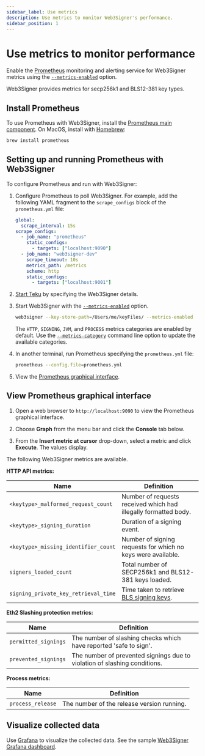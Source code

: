```yaml
---
sidebar_label: Use metrics
description: Use metrics to monitor Web3Signer's performance.
sidebar_position: 1
---
```


# Use metrics to monitor performance

Enable the [Prometheus](https://prometheus.io/) monitoring and alerting service for Web3Signer
metrics using the [`--metrics-enabled`](../../reference/cli/options.md#metrics-enabled) option.

Web3Signer provides metrics for secp256k1 and BLS12-381 key types.

## Install Prometheus

To use Prometheus with Web3Signer, install the [Prometheus main component](https://prometheus.io/download/).
On MacOS, install with [Homebrew](https://formulae.brew.sh/formula/prometheus):

```bash
brew install prometheus
```

## Setting up and running Prometheus with Web3Signer

To configure Prometheus and run with Web3Signer:

1. Configure Prometheus to poll Web3Signer.
   For example, add the following YAML fragment to the `scrape_configs` block of the `prometheus.yml` file:

    ```yml title="Example configuration"
    global:
      scrape_interval: 15s
    scrape_configs:
      - job_name: "prometheus"
        static_configs:
          - targets: ["localhost:9090"]
      - job_name: "web3signer-dev"
        scrape_timeout: 10s
        metrics_path: /metrics
        scheme: http
        static_configs:
          - targets: ["localhost:9001"]
    ```

2. [Start Teku] by specifying the Web3Signer details.

3. Start Web3Signer with the [`--metrics-enabled`](../../reference/cli/options.md#metrics-enabled) option.

    ```bash
    web3signer --key-store-path=/Users/me/keyFiles/ --metrics-enabled
    ```

    The `HTTP`, `SIGNING`, `JVM`, and `PROCESS` metrics categories are enabled by default.
    Use the [`--metrics-category`](../../reference/cli/options.md#metrics-category) command line
    option to update the available categories.

4. In another terminal, run Prometheus specifying the `prometheus.yml` file:

    ```bash
    prometheus --config.file=prometheus.yml
    ```

5. View the [Prometheus graphical interface](#view-prometheus-graphical-interface).

## View Prometheus graphical interface

1. Open a web browser to `http://localhost:9090` to view the Prometheus graphical interface.

2. Choose **Graph** from the menu bar and click the **Console** tab below.

3. From the **Insert metric at cursor** drop-down, select a metric and click **Execute**.
   The values display.

The following Web3Signer metrics are available.

**HTTP API metrics:**

| Name | Definition |
| --- | --- |
| `<keytype>_malformed_request_count` | Number of requests received which had illegally formatted body. |
| `<keytype>_signing_duration` | Duration of a signing event. |
| `<keytype>_missing_identifier_count` | Number of signing requests for which no keys were available. |
| `signers_loaded_count` | Total number of SECP256k1 and BLS12-381 keys loaded. |
| `signing_private_key_retrieval_time` | Time taken to retrieve [BLS signing keys]. |

**Eth2 Slashing protection metrics:**

| Name | Definition |
| --- | --- |
| `permitted_signings` | The number of slashing checks which have reported 'safe to sign'. |
| `prevented_signings` | The number of prevented signings due to violation of slashing conditions. |

**Process metrics:**

| Name              | Definition                                 |
| ----------------- | ------------------------------------------ |
| `process_release` | The number of the release version running. |

## Visualize collected data

Use [Grafana] to visualize the collected data. See the sample [Web3Signer Grafana
dashboard](https://grafana.com/grafana/dashboards/13687).

<!-- Links -->

[Start Teku]: https://docs.teku.consensys.net/how-to/use-external-signer/use-web3signer
[BLS signing keys]: ../use-signing-keys.md
[Grafana]: https://grafana.com/docs/grafana/latest/guides/getting_started/
